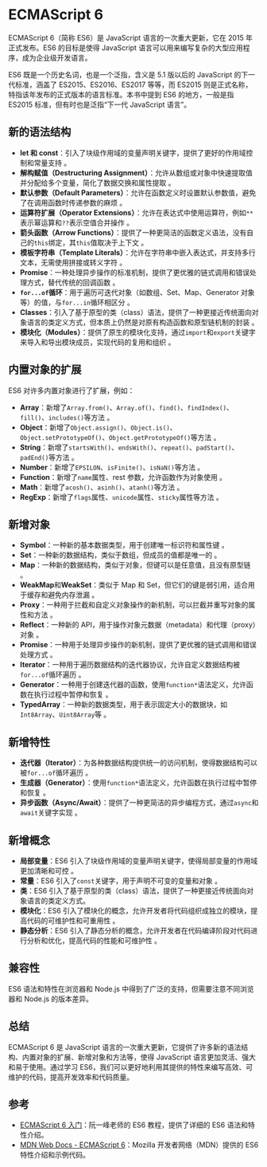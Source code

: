 # ECMAScript 6

ECMAScript 6（简称 ES6）是 JavaScript 语言的一次重大更新，它在 2015 年正式发布。ES6 的目标是使得 JavaScript 语言可以用来编写复杂的大型应用程序，成为企业级开发语言。

ES6 既是一个历史名词，也是一个泛指，含义是 5.1 版以后的 JavaScript 的下一代标准，涵盖了 ES2015、ES2016、ES2017 等等，而 ES2015 则是正式名称，特指该年发布的正式版本的语言标准。本书中提到 ES6 的地方，一般是指 ES2015 标准，但有时也是泛指“下一代 JavaScript 语言”。

## 新的语法结构

- **let 和 const**：引入了块级作用域的变量声明关键字，提供了更好的作用域控制和常量支持 。
- **解构赋值（Destructuring Assignment）**：允许从数组或对象中快速提取值并分配给多个变量，简化了数据交换和属性提取 。
- **默认参数（Default Parameters）**：允许在函数定义时设置默认参数值，避免了在调用函数时传递参数的麻烦 。
- **运算符扩展（Operator Extensions）**：允许在表达式中使用运算符，例如`**`表示幂运算和`??`表示空值合并操作 。
- **箭头函数（Arrow Functions）**：提供了一种更简洁的函数定义语法，没有自己的`this`绑定，其`this`值取决于上下文 。
- **模板字符串（Template Literals）**：允许在字符串中嵌入表达式，并支持多行文本，无需使用拼接或转义字符 。
- **Promise**：一种处理异步操作的标准机制，提供了更优雅的链式调用和错误处理方式，替代传统的回调函数 。
- **`for...of`循环**：用于遍历可迭代对象（如数组、Set、Map、Generator 对象等）的值，与`for...in`循环相区分 。
- **Classes**：引入了基于原型的类（class）语法，提供了一种更接近传统面向对象语言的类定义方式，但本质上仍然是对原有构造函数和原型链机制的封装 。
- **模块化（Modules）**：提供了原生的模块化支持，通过`import`和`export`关键字来导入和导出模块成员，实现代码的复用和组织 。

## 内置对象的扩展

ES6 对许多内置对象进行了扩展，例如：

- **Array**：新增了`Array.from()`、`Array.of()`、`find()`、`findIndex()`、`fill()`、`includes()`等方法 。
- **Object**：新增了`Object.assign()`、`Object.is()`、`Object.setPrototypeOf()`、`Object.getPrototypeOf()`等方法 。
- **String**：新增了`startsWith()`、`endsWith()`、`repeat()`、`padStart()`、`padEnd()`等方法 。
- **Number**：新增了`EPSILON`、`isFinite()`、`isNaN()`等方法 。
- **Function**：新增了`name`属性、rest 参数，允许函数作为对象使用 。
- **Math**：新增了`acosh()`、`asinh()`、`atanh()`等方法 。
- **RegExp**：新增了`flags`属性、`unicode`属性、`sticky`属性等方法 。

## 新增对象

- **Symbol**：一种新的基本数据类型，用于创建唯一标识符和属性键 。
- **Set**：一种新的数据结构，类似于数组，但成员的值都是唯一的 。
- **Map**：一种新的数据结构，类似于对象，但键可以是任意值，且没有原型链 。
- **WeakMap**和**WeakSet**：类似于 Map 和 Set，但它们的键是弱引用，适合用于缓存和避免内存泄漏 。
- **Proxy**：一种用于拦截和自定义对象操作的新机制，可以拦截并重写对象的属性和方法 。
- **Reflect**：一种新的 API，用于操作对象元数据（metadata）和代理（proxy）对象 。
- **Promise**：一种用于处理异步操作的新机制，提供了更优雅的链式调用和错误处理方式 。
- **Iterator**：一种用于遍历数据结构的迭代器协议，允许自定义数据结构被`for...of`循环遍历 。
- **Generator**：一种用于创建迭代器的函数，使用`function*`语法定义，允许函数在执行过程中暂停和恢复 。
- **TypedArray**：一种新的数据类型，用于表示固定大小的数据块，如`Int8Array`、`Uint8Array`等 。

## 新增特性

- **迭代器（Iterator）**：为各种数据结构提供统一的访问机制，使得数据结构可以被`for...of`循环遍历 。
- **生成器（Generator）**：使用`function*`语法定义，允许函数在执行过程中暂停和恢复 。
- **异步函数（Async/Await）**：提供了一种更简洁的异步编程方式，通过`async`和`await`关键字实现 。

## 新增概念

- **局部变量**：ES6 引入了块级作用域的变量声明关键字，使得局部变量的作用域更加清晰和可控 。
- **常量**：ES6 引入了`const`关键字，用于声明不可变的变量和对象 。
- **类**：ES6 引入了基于原型的类（class）语法，提供了一种更接近传统面向对象语言的类定义方式。
- **模块化**：ES6 引入了模块化的概念，允许开发者将代码组织成独立的模块，提高代码的可维护性和可重用性 。
- **静态分析**：ES6 引入了静态分析的概念，允许开发者在代码编译阶段对代码进行分析和优化，提高代码的性能和可维护性 。

## 兼容性

ES6 语法和特性在浏览器和 Node.js 中得到了广泛的支持，但需要注意不同浏览器和 Node.js 的版本差异。

## 总结

ECMAScript 6 是 JavaScript 语言的一次重大更新，它提供了许多新的语法结构、内置对象的扩展、新增对象和方法等，使得 JavaScript 语言更加灵活、强大和易于使用。通过学习 ES6，我们可以更好地利用其提供的特性来编写高效、可维护的代码，提高开发效率和代码质量。

## 参考

- [ECMAScript 6 入门](https://es6.ruanyifeng.com/)：阮一峰老师的 ES6 教程，提供了详细的 ES6 语法和特性介绍。
- [MDN Web Docs - ECMAScript 6](https://developer.mozilla.org/en-US/docs/Web/JavaScript/New_in_JavaScript/ECMAScript_6_support_in_Mozilla)：Mozilla 开发者网络（MDN）提供的 ES6 特性介绍和示例代码。

